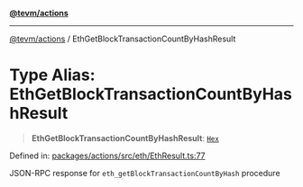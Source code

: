 [**@tevm/actions**](../README.md)

***

[@tevm/actions](../globals.md) / EthGetBlockTransactionCountByHashResult

# Type Alias: EthGetBlockTransactionCountByHashResult

> **EthGetBlockTransactionCountByHashResult**: [`Hex`](Hex.md)

Defined in: [packages/actions/src/eth/EthResult.ts:77](https://github.com/evmts/tevm-monorepo/blob/main/packages/actions/src/eth/EthResult.ts#L77)

JSON-RPC response for `eth_getBlockTransactionCountByHash` procedure

